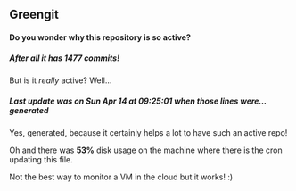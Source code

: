 ## Greengit

#### Do you wonder why this repository is so active?

##### After all it has 1477 commits!

But is it *really* active? Well...

##### Last update was on Sun Apr 14 at 09:25:01 when those lines were... generated

Yes, generated, because it certainly helps a lot to have such an active repo!

Oh and there was **53%** disk usage on the machine
where there is the cron updating this file.

Not the best way to monitor a VM in the cloud but it works! :)
